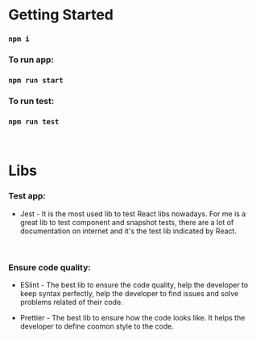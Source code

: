# Getting Started

### `npm i`

### To run app:

### `npm run start`

### To run test:

### `npm run test`

<br />

# Libs

### Test app:

- Jest - It is the most used lib to test React libs nowadays. For me is a great lib to test component and snapshot tests, there are a lot of documentation on internet and it's the test lib indicated by React.

<br />

### Ensure code quality:

- ESlint - The best lib to ensure the code quality, help the developer to keep syntax perfectly, help the developer to find issues and solve problems related of their code.

- Prettier - The best lib to ensure how the code looks like. It helps the developer to define coomon style to the code.
